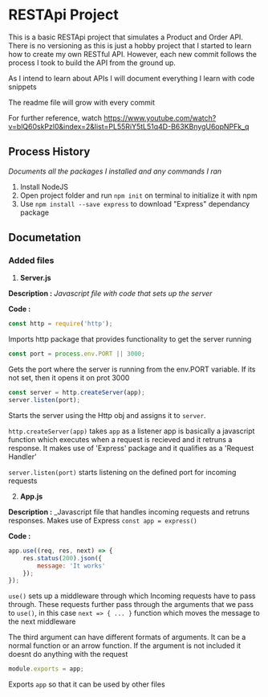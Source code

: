 # RESTApi Project

This is a basic RESTApi project that simulates a Product and Order API. 
There is no versioning as this is just a hobby project that I started to learn how to create my own RESTful API. However, each new commit follows the process I took to 
build the API from the ground up. 

As I intend to learn about APIs I will document everything I learn with code snippets

The readme file will grow with every commit

For further reference, watch https://www.youtube.com/watch?v=blQ60skPzl0&index=2&list=PL55RiY5tL51q4D-B63KBnygU6opNPFk_q 

## Process History
_Documents all the packages I installed and any commands I ran_

1. Install NodeJS 
2. Open project folder and run `npm init` on terminal to initialize it with npm
3. Use `npm install --save express` to download "Express" dependancy package

## Documetation 

### Added files

1. __Server.js__ 

__Description :__
_Javascript file with code that sets up the server_

__Code :__

```javascript
const http = require('http');
``` 
Imports http package that provides functionality to get the server running


```javascript 
const port = process.env.PORT || 3000;
```
Gets the port where the server is running from the env.PORT variable. If its not set, then it opens it on prot 3000


```javascript
const server = http.createServer(app);
server.listen(port);
```
Starts the server using the Http obj and assigns it to `server`. 

`http.createServer(app)` takes `app` as a listener
    app is basically a javascript function which executes when a request is recieved
    and it retruns a response. It makes use of 'Express' package and it qualifies as a 'Request Handler' 

`server.listen(port)` starts listening on the defined port for incoming requests


2. __App.js__

__Description :__
_Javascript file that handles incoming requests and retruns responses. Makes use of Express `const app = express()` 

__Code :__

```javascript
app.use((req, res, next) => {
    res.status(200).json({
        message: 'It works'
    });
});
```
`use()` sets up a middleware through which Incoming requests have to pass through. 
    These requests further pass through the arguments that we pass to `use()`, in this case `next => { ... }` function which moves the message to the next middleware

The third argument can have different formats of arguments. It can be a normal
    function or an arrow function. If the argument is not included it doesnt do
    anything with the request

```javascript
module.exports = app;
```
Exports `app` so that it can be used by other files 



